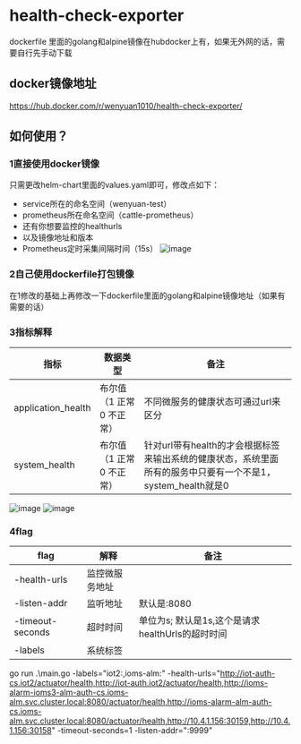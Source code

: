 # health-check-exporter
dockerfile 里面的golang和alpine镜像在hubdocker上有，如果无外网的话，需要自行先手动下载

## docker镜像地址
https://hub.docker.com/r/wenyuan1010/health-check-exporter/

## 如何使用？
### 1直接使用docker镜像
只需更改helm-chart里面的values.yaml即可，修改点如下：
* service所在的命名空间（wenyuan-test）
* prometheus所在命名空间（cattle-prometheus）
* 还有你想要监控的healthurls
* 以及镜像地址和版本
* Prometheus定时采集间隔时间（15s）
  ![image](https://github.com/WenYuan1010/health-check-exporter/assets/105798640/da3371cf-f180-4637-ad41-2575c7844f09)

### 2自己使用dockerfile打包镜像
在1修改的基础上再修改一下dockerfile里面的golang和alpine镜像地址（如果有需要的话）

### 3指标解释
|指标| 数据类型 | 备注 |
| --- | --- | --- |
|  application_health| 布尔值（1 正常 0 不正常） | 不同微服务的健康状态可通过url来区分 |
|  system_health| 布尔值（1 正常 0 不正常） | 针对url带有health的才会根据标签来输出系统的健康状态，系统里面所有的服务中只要有一个不是1，system_health就是0|

![image](https://github.com/WenYuan1010/health-check-exporter/assets/105798640/f84add63-95f5-44fe-93ef-03d7c6a830f2)
![image](https://github.com/WenYuan1010/health-check-exporter/assets/105798640/5554e830-e2b2-4d99-9fb6-f5ffcd5d33a2)


### 4flag
|flag| 解释 | 备注 |
| --- | --- | --- |
|  -health-urls| 监控微服务地址 |  |
|  -listen-addr| 监听地址 | 默认是:8080 |
|  -timeout-seconds| 超时时间 |单位为s; 默认是1s,这个是请求healthUrls的超时时间 |
|  -labels| 系统标签 | |

go run .\main.go -labels="iot2:,ioms-alm:" -health-urls="http://iot-auth-cs.iot2/actuator/health,http://iot-auth.iot2/actuator/health,http://ioms-alarm-ioms3-alm-auth-cs.ioms-alm.svc.cluster.local:8080/actuator/health,http://ioms-alarm-alm-auth-cs.ioms-alm.svc.cluster.local:8080/actuator/health,http://10.4.1.156:30159,http://10.4.1.156:30158" -timeout-seconds=1 -listen-addr=":9999"

